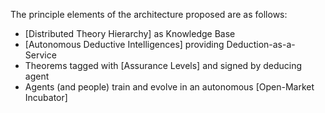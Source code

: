 The principle elements of the architecture proposed are as follows:

- [Distributed Theory Hierarchy] as Knowledge Base
- [Autonomous Deductive Intelligences] providing Deduction-as-a-Service
- Theorems tagged with [Assurance Levels] and signed by deducing agent
- Agents (and people) train and evolve in an autonomous [Open-Market Incubator]